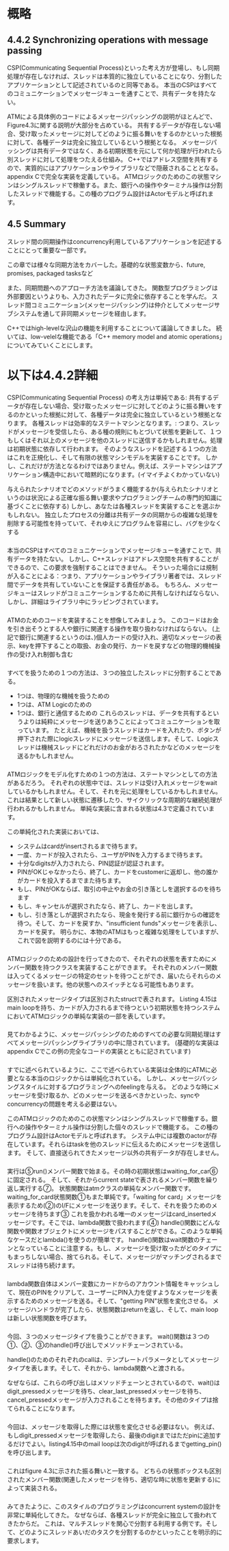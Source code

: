 # 概略
## 4.4.2 Synchronizing operations with message passing
CSP(Communicating Sequential Process)といった考え方が登場し、もし同期処理が存在しなければ、スレッドは本質的に独立していることになり、分割したアプリケーションとして記述されているのと同等である。
本当のCSPはすべてのコミュニケーションでメッセージキューを通すことで、共有データを持たない。

ATMによる具体例のコードによるメッセージパッシングの説明がほとんどで、Figure4.3に関する説明が大部分を占めている。
共有するデータが存在しない場合、受け取ったメッセージに対してどのように振る舞いをするのかといった根拠に対して、各種データは完全に独立しているという根拠となる。
メッセージパッシングは共有データではなく、ある初期状態を元にして何か処理が行われたら別スレッドに対して処理をつたえる仕組み。
C++ではアドレス空間を共有するので、実質的にはアプリケーションやライブラリなどで隠蔽されることとなる。
appendix Cで完全な実装を定義している。
ATMロジックのためのこの状態マシンはシングルスレッドで稼働する。また、銀行への操作やターミナル操作は分割したスレッドで機能する。この種のプログラム設計はActorモデルと呼ばれます。


## 4.5 Summary
スレッド間の同期操作はconcurrency利用しているアプリケーションを記述することにとって重要な一部です。

この章では様々な同期方法をカバーした。基礎的な状態変数から、future, promises, packaged tasksなど

また、同期問題へのアプローチ方法を議論してきた。
関数型プログラミングは外部要因というよりも、入力されたデータに完全に依存することを学んだ。
スレッド間コミュニケーション(メッセージパッシング)は仲介としてメッセージサブシステムを通して非同期メッセージを経由します。

C++ではhigh-levelな沢山の機能を利用することについて議論してきました。
続いては、low-velelな機能である「C++ memory model and atomic operations」についてみていくことにします。


# 以下は4.4.2詳細

###
CSP(Communicating Sequential Process) の考え方は単純である: 共有するデータが存在しない場合、受け取ったメッセージに対してどのように振る舞いをするのかといった根拠に対して、各種データは完全に独立しているという根拠となります。
各種スレッドは効率的なステートマシンとなります。: つまり、スレッドがメッセージを受信したら、ある種の規則にもとづいて状態を更新して、１つもしくはそれ以上のメッセージを他のスレッドに送信するかもしれません。処理は初期状態に依存して行われます。
そのようなスレッドを記述する１つの方法はこれを正規化し、そして有限の状態マシンモデルを実装することです。 しかし、これだけが方法となるわけではありません。例えば、ステートマシンはアプリケーション構造中において暗黙的になります。(イマイチよくわかっていない)

与えられたシナリオでどのメソッドがうまく機能するか(与えられたシナリオというのは状況による正確な振る舞い要求やプログラミングチームの専門的知識に基づくことに依存する)
しかし、あなたは各種スレッドを実装することを選ぶかもしれない。
独立したプロセスの分離は共有データの同期からの複雑な処理を削除する可能性を持っていて、それゆえにプログラムを容易にし、バグを少なくする

###
本当のCSPはすべてのコミュニケーションでメッセージキューを通すことで、共有データを持たない。
しかし、C++スレッドはアドレス空間を共有することができるので、この要求を強制することはできません。
そういった場合には規制が入ることによる：つまり、アプリケーションやライブラリ著者では、スレッド間でデータを共有していないことを保証する責任がある。
もちろん、メッセージキューはスレッドがコミュニケーションするために共有しなければならない、しかし、詳細はライブラリ中にラッピングされています。

###
ATMのためのコードを実装することを想像してみましょう。
このコードはお金を引き出そうとする人や銀行に関連する操作を取り扱わなければならない。
(上記で銀行に関連するというのは、)個人カードの受け入れ、適切なメッセージの表示、keyを押下することの取扱、お金の発行、カードを戻すなどの物理的機械操作の受け入れ制御も含む

###
すべてを扱うための１つの方法は、３つの独立したスレッドに分割することである。
- 1つは、物理的な機械を扱うための
- 1つは、ATM Logicのための
- 1つは、銀行と通信するための
これらのスレッドは、データを共有するというよりは純粋にメッセージを送りあうことによってコミュニケーションを取っています。
たとえば、機械を扱うスレッドはカードを入れたり、ボタンが押下された際にlogicスレッドにメッセージを送信します。そして、Logicスレッドは機械スレッドにどれだけのお金がおろされたかなどのメッセージを送るかもしれません。

###
ATMロジックをモデル化すための１つの方法は、ステートマシンとしての方法があるだろう。
それぞれの状態中では、スレッドは受け入れメッセージをwaitしているかもしれません。そして、それを元に処理をしているかもしれません。
これは結果として新しい状態に遷移したり、サイクリックな周期的な継続処理が行われるかもしれません。
単純な実装に含まれる状態は4.3で定義されています。

この単純化された実装においては、
- システムはcardがinsertされるまで待ちます。
- 一度、カードが投入されたら、ユーザがPINを入力するまで待ちます。
- 十分なdigitsが入力されたら、PIN認証が認証されます。
- PINがOKじゃなかったら、終了し、カードをcustomerに返却し、他の誰かがカードを投入するまでまた待ちます。
- もし、PINがOKならば、取引の中止やお金の引き落としを選択するのを待ちます
- もし、キャンセルが選択されたなら、終了し、カードを出します。
- もし、引き落としが選択されたなら、現金を発行する前に銀行からの確認を待つ。そして、カードを戻すか、"insufficient funds"メッセージを表示し、カードを戻す。
明らかに、本物のATMはもっと複雑な処理をしていますが、これで図を説明するのには十分である。

### 
ATMロジックのための設計を行ってきたので、それぞれの状態を表すためにメンバー関数を持つクラスを実装することができます。
それぞれのメンバー関数は入ってくるメッセージの特定のセットを待つことができ、届いたらそれらのメッセージを扱います。他の状態へのスイッチとなる可能性もあります。

区別されたメッセージタイプは区別されたstructで表されます。
Listing 4.15はmain loopを持ち、カードが入力されるまで待つという初期状態を持つシステムにおいてATMロジックの単純な実装の一部を表しています。

###
見てわかるように、メッセージパッシングのためのすべての必要な同期処理はすべてメッセージパッシングライブラリの中に隠されています。
(基礎的な実装はappendix Cでこの例の完全なコードの実装とともに記されています)

###
すでに述べられているように、ここで述べられている実装は全体的にATMに必要となる本当のロジックからは単純化されている。
しかし、メッセージパッシングスタイルに対するプログラミングへのfeelingを与える。
どのような時にメッセージを受け取るか、どのメッセージを送るべきかといった、syncやconcurrencyの問題を考える必要はない。

このATMロジックのためのこの状態マシンはシングルスレッドで稼働する。銀行への操作やターミナル操作は分割した個々のスレッドで機能する。
この種のプログラム設計はActorモデルと呼ばれます。
システム中には複数のactorが存在しています。それらはtaskを他のスレッドに伝えるためにメッセージを送信します。
そして、直接送られてきたメッセージ以外の共有データが存在しません。

### 
実行は⑤run()メンバー関数で始まる。その時の初期状態はwaiting_for_car⑥に固定される。
そして、それからcurrent stateで表されるメンバー関数を繰り返し実行する⑦。
状態関数はatmクラスの単純なメンバー関数です。
waiting_for_card状態関数①もまた単純です。「waiting for card」メッセージを表示するため(②)のI/Fにメッセージを送ります。そして、それを扱うためのメッセージを待ちます③
これを扱かわれる唯一のメッセージはcard_insertedメッセージです。そこでは、lambda関数で扱われます(④)
handle()関数にどんな関数や関数オブジェクトにメッセージをパスすることができる。このような単純なケースだとlambda()を使うのが簡単です。
handle()関数はwait関数のチェーンとなっていることに注意する。もし、メッセージを受け取ったがどのタイプにもまっちしない場合、捨てられる。そして、メッセージがマッチングされるまでスレッドは待ち続けます。

### 
lambda関数自体はメンバー変数にカードからのアカウント情報をキャッシュして、現在のPINをクリアして、ユーザーにPIN入力を促すようなメッセージを表示するためのメッセージを送る。そして、"getting PIN"状態を変化させる。
メッセージハンドラが完了したら、状態関数はreturnを返し、そして、main loopは新しい状態関数を呼びます。

###
今回、３つのメッセージタイプを扱うことができます。
wait()関数は３つの①、②、③のhandle()呼び出しでメソッドチェーンされている。

handle()のためのそれぞれのcallは、テンプレートパラメータとしてメッセージタイプを表します。そして、それから、lambda関数へと渡される。

なぜならば、これらの呼び出しはメソッドチェーンとされているので、wait()はdigit_pressedメッセージを待ち、clear_last_pressedメッセージを待ち、cancel_pressedメッセージが入力されることを待ちます。その他のタイプは捨てられることになります。

###
今回は、メッセージを取得した際には状態を変化させる必要はない。
例えば、もしdigit_pressedメッセージを取得したら、最後のdigitまではただpinに追加するだけでよい。listing4.15中のmail loopは次のdigitが呼ばれるまでgetting_pin()を呼び出します。

###
これはfigure 4.3に示された振る舞いと一致する。
どちらの状態ボックスも区別されたメンバー関数(関連したメッセージを待ち、適切な時に状態を更新する)によって実装される。

### 
みてきたように、このスタイルのプログラミングはconcurrent systemの設計を非常に単純化してきた。
なぜならば、各種スレッドが完全に独立して扱われてきたからだ。
これは、マルチスレッドを関心で分割する利用する例です。そして、どのようにスレッドあいだのタスクを分割するのかといったことを明示的に要求します。

